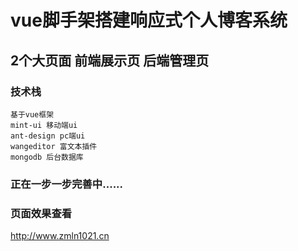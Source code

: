 # vue脚手架搭建响应式个人博客系统

## 2个大页面  前端展示页  后端管理页

### 技术栈  
```
基于vue框架 
mint-ui 移动端ui
ant-design pc端ui
wangeditor 富文本插件
mongodb 后台数据库
```
### 正在一步一步完善中......

### 页面效果查看
http://www.zmln1021.cn
